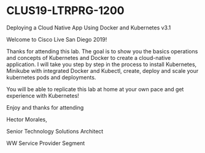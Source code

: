 # CLUS19-LTRPRG-1200
Deploying a Cloud Native App Using Docker and Kubernetes v3.1

Welcome to Cisco Live San Diego 2019!

Thanks for attending this lab. The goal is to show you the basics operations and concepts of Kubernetes and Docker to create a cloud-native application. I will take you step by step in the process to install Kubernetes, Minikube with integrated Docker and Kubectl, create, deploy and scale your kubernetes pods and deployments.

You will be able to replicate this lab at home at your own pace and get experience with Kubernetes!

Enjoy and thanks for attending

Hector Morales,

Senior Technology Solutions Architect

WW Service Provider Segment
